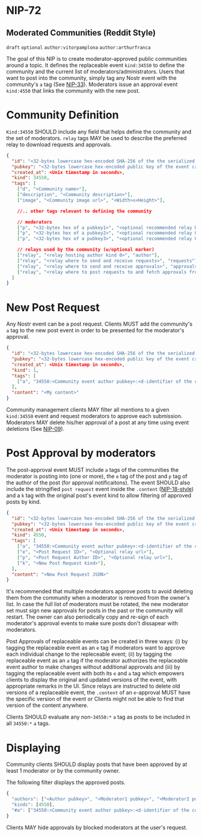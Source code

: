 NIP-72
======

Moderated Communities (Reddit Style)
------------------------------------

`draft` `optional` `author:vitorpamplona` `author:arthurfranca`

The goal of this NIP is to create moderator-approved public communities around a topic. It defines the replaceable event `kind:34550` to define the community and the current list of moderators/administrators. Users that want to post into the community, simply tag any Nostr event with the community's `a` tag (See [NIP-33](33.md)). Moderators issue an approval event `kind:4550` that links the community with the new post.

# Community Definition

`Kind:34550` SHOULD include any field that helps define the community and the set of moderators. `relay` tags MAY be used to describe the preferred relay to download requests and approvals.

```json
{
  "id": "<32-bytes lowercase hex-encoded SHA-256 of the the serialized event data>",
  "pubkey": "<32-bytes lowercase hex-encoded public key of the event creator>",
  "created_at": <Unix timestamp in seconds>,
  "kind": 34550,
  "tags": [
    ["d", "<Community name>"],
    ["description", "<Community description>"],
    ["image", "<Community image url>", "<Width>x<Height>"],

    //.. other tags relevant to defining the community

    // moderators
    ["p", "<32-bytes hex of a pubkey1>", "<optional recommended relay URL>", "moderator"],
    ["p", "<32-bytes hex of a pubkey2>", "<optional recommended relay URL>", "moderator"],
    ["p", "<32-bytes hex of a pubkey3>", "<optional recommended relay URL>", "moderator"],

    // relays used by the community (w/optional marker)
    ["relay", "<relay hosting author kind 0>", "author"],
    ["relay", "<relay where to send and receive requests>", "requests"],
    ["relay", "<relay where to send and receive approvals>", "approvals"],
    ["relay", "<relay where to post requests to and fetch approvals from>"]
  ]
}
```

# New Post Request

Any Nostr event can be a post request. Clients MUST add the community's `a` tag to the new post event in order to be presented for the moderator's approval.

```json
{
  "id": "<32-bytes lowercase hex-encoded SHA-256 of the the serialized event data>",
  "pubkey": "<32-bytes lowercase hex-encoded public key of the event creator>",
  "created_at": <Unix timestamp in seconds>,
  "kind": 1,
  "tags": [
    ["a", "34550:<Community event author pubkey>:<d-identifier of the community>", "<Optional relay url>"],
  ],
  "content": "<My content>"
}
```

Community management clients MAY filter all mentions to a given `kind:34550` event and request moderators to approve each submission. Moderators MAY delete his/her approval of a post at any time using event deletions (See [NIP-09](09.md)).

# Post Approval by moderators

The post-approval event MUST include `a` tags of the communities the moderator is posting into (one or more), the `e` tag of the post and `p` tag of the author of the post (for approval notificaitons). The event SHOULD also include the stringified `post request` event inside the `.content` ([NIP-18-style](18.md)) and a `k` tag with the original post's event kind to allow filtering of approved posts by kind.

```json
{
  "id": "<32-bytes lowercase hex-encoded SHA-256 of the the serialized event data>",
  "pubkey": "<32-bytes lowercase hex-encoded public key of the event creator>",
  "created_at": <Unix timestamp in seconds>,
  "kind": 4550,
  "tags": [
    ["a", "34550:<Community event author pubkey>:<d-identifier of the community>", "<Optional relay url>"],
    ["e", "<Post Request ID>", "<Optional relay url>"],
    ["p", "<Post Request Author ID>", "<Optional relay url>"],
    ["k", "<New Post Request kind>"],
  ],
  "content": "<New Post Request JSON>"
}
```

It's recommended that multiple moderators approve posts to avoid deleting them from the community when a moderator is removed from the owner's list. In case the full list of moderators must be rotated, the new moderator set must sign new approvals for posts in the past or the community will restart. The owner can also periodically copy and re-sign of each moderator's approval events to make sure posts don't dissapear with moderators.

Post Approvals of replaceable events can be created in three ways: (i) by tagging the replaceable event as an `e` tag if moderators want to approve each individual change to the repleceable event; (ii) by tagging the replaceable event as an `a` tag if the moderator authorizes the replaceable event author to make changes without additional approvals and (iii) by tagging the replaceable event with both its `e` and `a` tag which empowers clients to display the original and updated versions of the event, with appropriate remarks in the UI. Since relays are instructed to delete old versions of a replaceable event, the `.content` of an `e`-approval MUST have the specific version of the event or Clients might not be able to find that version of the content anywhere.

Clients SHOULD evaluate any non-`34550:*` `a` tag as posts to be included in all `34550:*` `a` tags.

# Displaying

Community clients SHOULD display posts that have been approved by at least 1 moderator or by the community owner.

The following filter displays the approved posts.

```js
{
  "authors": ["<Author pubkey>", "<Moderator1 pubkey>", "<Moderator2 pubkey>", "<Moderator3 pubkey>", ...],
  "kinds": [4550],
  "#a": ["34550:<Community event author pubkey>:<d-identifier of the community>"],
}
```

Clients MAY hide approvals by blocked moderators at the user's request.
